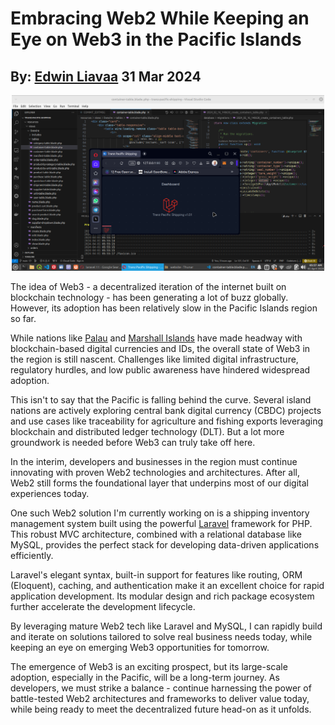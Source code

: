 # Embracing Web2 While Keeping an Eye on Web3 in the Pacific Islands
## By: [Edwin Liavaa](https://github.com/EdwinLiavaa) 31 Mar 2024

<p align="center">
 <img width="500" src="https://github.com/EdwinLiavaa/liavaa.space/blob/main/blog/20240331/pic.png">
</p>

The idea of Web3 - a decentralized iteration of the internet built on blockchain technology - has been generating a lot of buzz globally. However, its adoption has been relatively slow in the Pacific Islands region so far.

While nations like [Palau](https://rns.id/) and [Marshall Islands](https://algorandtechnologies.com/ecosystem/use-cases/marshall-islands-sov) have made headway with blockchain-based digital currencies and IDs, the overall state of Web3 in the region is still nascent. Challenges like limited digital infrastructure, regulatory hurdles, and low public awareness have hindered widespread adoption.

This isn't to say that the Pacific is falling behind the curve. Several island nations are actively exploring central bank digital currency (CBDC) projects and use cases like traceability for agriculture and fishing exports leveraging blockchain and distributed ledger technology (DLT). But a lot more groundwork is needed before Web3 can truly take off here.

In the interim, developers and businesses in the region must continue innovating with proven Web2 technologies and architectures. After all, Web2 still forms the foundational layer that underpins most of our digital experiences today.

One such Web2 solution I'm currently working on is a shipping inventory management system built using the powerful [Laravel](https://laravel.com/) framework for PHP. This robust MVC architecture, combined with a relational database like MySQL, provides the perfect stack for developing data-driven applications efficiently.

Laravel's elegant syntax, built-in support for features like routing, ORM (Eloquent), caching, and authentication make it an excellent choice for rapid application development. Its modular design and rich package ecosystem further accelerate the development lifecycle.

By leveraging mature Web2 tech like Laravel and MySQL, I can rapidly build and iterate on solutions tailored to solve real business needs today, while keeping an eye on emerging Web3 opportunities for tomorrow.

The emergence of Web3 is an exciting prospect, but its large-scale adoption, especially in the Pacific, will be a long-term journey. As developers, we must strike a balance - continue harnessing the power of battle-tested Web2 architectures and frameworks to deliver value today, while being ready to meet the decentralized future head-on as it unfolds.